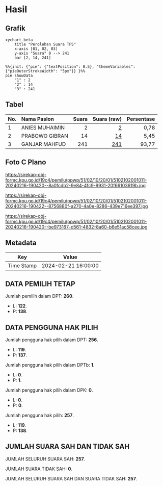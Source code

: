 # Hasil

## Grafik

```mermaid
xychart-beta
    title "Perolehan Suara TPS"
    x-axis [01, 02, 03]
    y-axis "Suara" 0 --> 241
    bar [2, 14, 241]
```

```mermaid
%%{init: {"pie": {"textPosition": 0.5}, "themeVariables": {"pieOuterStrokeWidth": "5px"}} }%%
pie showData
    "1" : 2
    "2" : 14
    "3" : 241
```

## Tabel

| No. | Nama Paslon    | Suara | Suara (raw) | Persentase |
|:--- |:-------------- | -----:| -----------:| ----------:|
| 1   | ANIES MUHAIMIN | 2     | [2][p-1]    | 0,78       |
| 2   | PRABOWO GIBRAN | 14    | [14][p-2]   | 5,45       |
| 3   | GANJAR MAHFUD  | 241   | [241][p-3]  | 93,77      |


[p-1]: https://github.com/gigit-pemilu/pemilu-2024-51-bali/blob/main/pilpres/hitung-suara/sub/51-bali/sub/02-tabanan/sub/10-pupuan/sub/2001-belimbing/sub/011-tps/sub/paslon-1.txt
[p-2]: https://github.com/gigit-pemilu/pemilu-2024-51-bali/blob/main/pilpres/hitung-suara/sub/51-bali/sub/02-tabanan/sub/10-pupuan/sub/2001-belimbing/sub/011-tps/sub/paslon-2.txt
[p-3]: https://github.com/gigit-pemilu/pemilu-2024-51-bali/blob/main/pilpres/hitung-suara/sub/51-bali/sub/02-tabanan/sub/10-pupuan/sub/2001-belimbing/sub/011-tps/sub/paslon-3.txt

## Foto C Plano

https://sirekap-obj-formc.kpu.go.id/19c4/pemilu/ppwp/51/02/10/20/01/5102102001011-20240216-190420--8a0fcdb2-9e84-4fc9-9931-20f66103619b.jpg

https://sirekap-obj-formc.kpu.go.id/19c4/pemilu/ppwp/51/02/10/20/01/5102102001011-20240216-190422--8756880f-a270-4a0e-8286-439e716ee397.jpg

https://sirekap-obj-formc.kpu.go.id/19c4/pemilu/ppwp/51/02/10/20/01/5102102001011-20240216-190420--be973167-d561-4832-8a60-b6e51ac58cee.jpg


## Metadata

| Key        | Value               |
| ---------- | ------------------- |
| Time Stamp | 2024-02-21 16:00:00 |


## DATA PEMILIH TETAP

Jumlah pemilih dalam DPT: **260**.
 * L: **122**.
 * P: **138**.

## DATA PENGGUNA HAK PILIH

Jumlah pengguna hak pilih dalam DPT: **256**.
 * L: **119**.
 * P: **137**.

Jumlah pengguna hak pilih dalam DPTb: **1**.
 * L: **0**.
 * P: **1**.

Jumlah pengguna hak pilih dalam DPK: **0**.
 * L: **0**.
 * P: **0**.

Jumlah pengguna hak pilih: **257**.
 * L: **119**.
 * P: **138**.

## JUMLAH SUARA SAH DAN TIDAK SAH

JUMLAH SELURUH SUARA SAH: **257**.

JUMLAH SUARA TIDAK SAH: **0**.

JUMLAH SELURUH SUARA SAH DAN SUARA TIDAK SAH: **257**.


